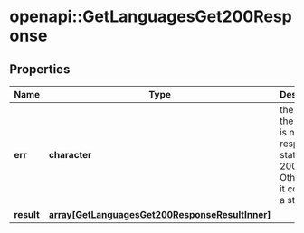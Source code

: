 # openapi::GetLanguagesGet200Response


## Properties
Name | Type | Description | Notes
------------ | ------------- | ------------- | -------------
**err** | **character** | the text of the error. It is null if the response status is 200. Otherwise, it contains a string | [optional] 
**result** | [**array[GetLanguagesGet200ResponseResultInner]**](_getLanguages_get_200_response_result_inner.md) |  | [optional] 


